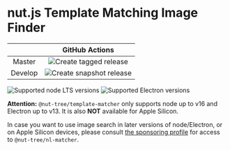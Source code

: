 # nut.js Template Matching Image Finder

|	|GitHub Actions|
|:-:	|:-:	|
|Master |![Create tagged release](https://github.com/nut-tree/TemplateMatcher/workflows/Create%20tagged%20release/badge.svg)|
|Develop|![Create snapshot release](https://github.com/nut-tree/TemplateMatcher/workflows/Create%20snapshot%20release/badge.svg)|

![Supported node LTS versions](https://img.shields.io/badge/node%40lts-erbium%2C%20fermium%2C%20gallium-green)
![Supported Electron versions](https://img.shields.io/badge/electron-8.x.x%20--%2013.x.x-green)

**Attention:** `@nut-tree/template-matcher` only supports node up to v16 and Electron up to v13. It is also **NOT** available for Apple Silicon.

In case you want to use image search in later versions of node/Electron, or on Apple Silicon devices, please consult [the sponsoring profile](https://github.com/sponsors/s1hofmann) for access to `@nut-tree/nl-matcher`.
